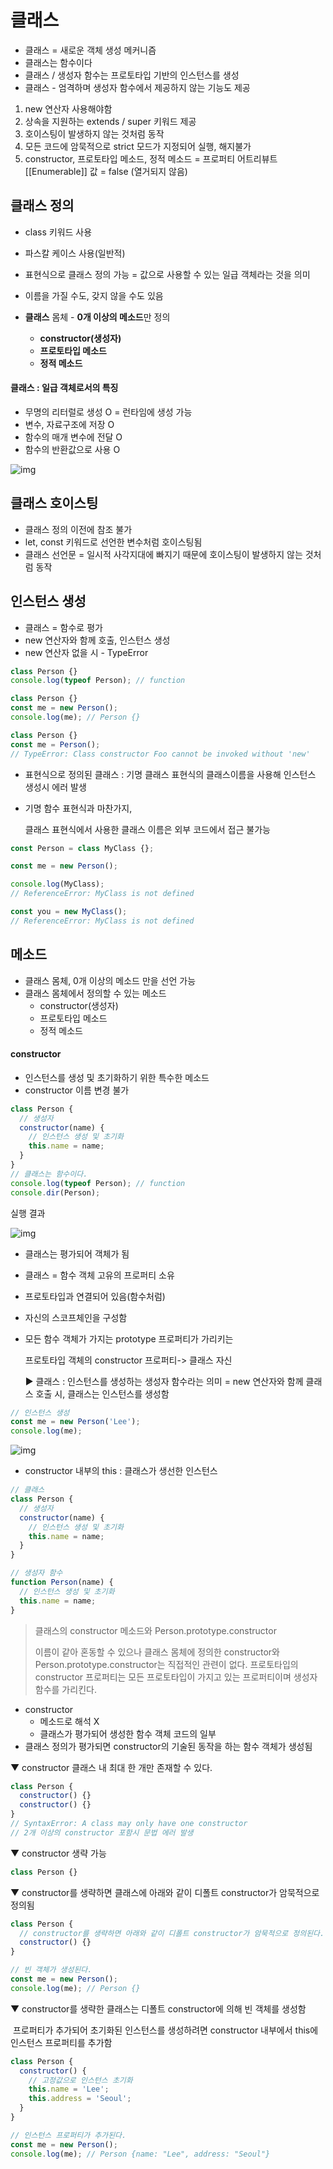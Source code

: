 # 클래스

* 클래스 = 새로운 객체 생성 메커니즘
* 클래스는 함수이다
* 클래스 / 생성자 함수는 프로토타입 기반의 인스턴스를 생성
* 클래스 - 엄격하며 생성자 함수에서 제공하지 않는 기능도 제공

1. new 연산자 사용해야함
2. 상속을 지원하는 extends / super 키워드 제공
3. 호이스팅이 발생하지 않는 것처럼 동작
4. 모든 코드에 암묵적으로 strict 모드가 지정되어 실행, 해지불가
5. constructor, 프로토타입 메소드, 정적 메소드 = 프로퍼티 어트리뷰트 [[Enumerable]] 값 = false (열거되지 않음)





## 클래스 정의

* class 키워드 사용
* 파스칼 케이스 사용(일반적)
* 표현식으로 클래스 정의 가능 = 값으로 사용할 수 있는 일급 객체라는 것을 의미
* 이름을 가질 수도, 갖지 않을 수도 있음

* **클래스** 몸체 - **0개 이상의 메소드**만 정의
  * **constructor(생성자)**
  * **프로토타입 메소드**
  * **정적 메소드**



#### 클래스 : 일급 객체로서의 특징

* 무명의 리터럴로 생성 O = 런타임에 생성 가능
* 변수, 자료구조에 저장 O
* 함수의 매개 변수에 전달 O
* 함수의 반환값으로 사용 O



![img](https://poiemaweb.com/assets/fs-images/25-1.png)





## 클래스 호이스팅

* 클래스 정의 이전에 참조 불가
* let, const 키워드로 선언한 변수처럼 호이스팅됨
* 클래스 선언문 = 일시적 사각지대에 빠지기 때문에 호이스팅이 발생하지 않는 것처럼 동작 





## 인스턴스 생성

* 클래스 = 함수로 평가
* new 연산자와 함께 호출, 인스턴스 생성
* new 연산자 없을 시 - TypeError

```javascript
class Person {}
console.log(typeof Person); // function

class Person {}
const me = new Person();
console.log(me); // Person {}

class Person {}
const me = Person();
// TypeError: Class constructor Foo cannot be invoked without 'new'
```



* 표현식으로 정의된 클래스 : 기명 클래스 표현식의 클래스이름을 사용해 인스턴스 생성시 에러 발생

* 기명 함수 표현식과 마찬가지, 

  클래스 표현식에서 사용한 클래스 이름은 외부 코드에서 접근 불가능

```javascript
const Person = class MyClass {};

const me = new Person();

console.log(MyClass); 
// ReferenceError: MyClass is not defined

const you = new MyClass();
// ReferenceError: MyClass is not defined
```





## 메소드

- 클래스 몸체, 0개 이상의 메소드 만을 선언 가능
- 클래스 몸체에서 정의할 수 있는 메소드 
  - constructor(생성자)
  - 프로토타입 메소드
  - 정적 메소드



#### constructor

- 인스턴스를 생성 및 초기화하기 위한 특수한 메소드
- constructor 이름 변경 불가

```javascript
class Person {
  // 생성자
  constructor(name) {
    // 인스턴스 생성 및 초기화
    this.name = name;
  }
}
// 클래스는 함수이다.
console.log(typeof Person); // function
console.dir(Person);
```

실행 결과

![img](https://poiemaweb.com/assets/fs-images/25-2.png)



- 클래스는 평가되어 객체가 됨

- 클래스 = 함수 객체 고유의 프로퍼티 소유

- 프로토타입과 연결되어 있음(함수처럼)

- 자신의 스코프체인을 구성함

- 모든 함수 객체가 가지는 prototype 프로퍼티가 가리키는 

  프로토타입 객체의 constructor 프로퍼티-> 클래스 자신

  ▶ 클래스 : 인스턴스를 생성하는 생성자 함수라는 의미 = new 연산자와 함께 클래스 호출 시, 클래스는 인스턴스를 생성함



```javascript
// 인스턴스 생성
const me = new Person('Lee');
console.log(me);
```

![img](https://poiemaweb.com/assets/fs-images/25-3.png)



* constructor 내부의 this : 클래스가 생선한 인스턴스

```javascript
// 클래스
class Person {
  // 생성자
  constructor(name) {
    // 인스턴스 생성 및 초기화
    this.name = name;
  }
}

// 생성자 함수
function Person(name) {
  // 인스턴스 생성 및 초기화
  this.name = name;
}
```



> 클래스의 constructor 메소드와 Person.prototype.constructor
>
> 이름이 같아 혼동할 수 있으나 클래스 몸체에 정의한 constructor와 Person.prototype.constructor는 직접적인 관련이 없다. 프로토타입의 constructor 프로퍼티는 모든 프로토타입이 가지고 있는 프로퍼티이며 생성자 함수를 가리킨다.



* constructor
  * 메소드로 해석 X
  * 클래스가 평가되어 생성한 함수 객체 코드의 일부
* 클래스 정의가 평가되면 constructor의 기술된 동작을 하는 함수 객체가 생성됨



▼ constructor 클래스 내 최대 한 개만 존재할 수 있다.

```javascript
class Person {
  constructor() {}
  constructor() {}
}
// SyntaxError: A class may only have one constructor
// 2개 이상의 constructor 포함시 문법 에러 발생
```



▼ constructor 생략 가능

```javascript
class Person {}
```



▼ constructor를 생략하면 클래스에 아래와 같이 디폴트 constructor가 암묵적으로 정의됨

```javascript
class Person {
  // constructor를 생략하면 아래와 같이 디폴트 constructor가 암묵적으로 정의된다.
  constructor() {}
}

// 빈 객체가 생성된다.
const me = new Person();
console.log(me); // Person {}
```



▼ constructor를 생략한 클래스는 디폴트 constructor에 의해 빈 객체를 생성함

​		프로퍼티가 추가되어 초기화된 인스턴스를 생성하려면 constructor 내부에서 this에 인스턴스 프로퍼티를 추가함

```javascript
class Person {
  constructor() {
    // 고정값으로 인스턴스 초기화
    this.name = 'Lee';
    this.address = 'Seoul';
  }
}

// 인스턴스 프로퍼티가 추가된다.
const me = new Person();
console.log(me); // Person {name: "Lee", address: "Seoul"}
```

